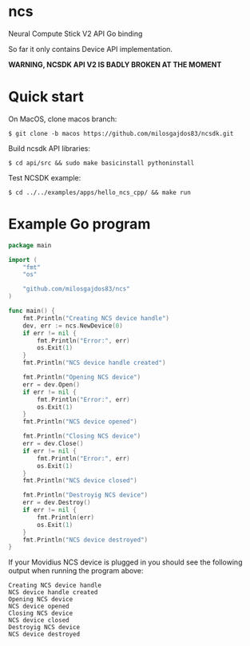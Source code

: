 # ncs
Neural Compute Stick V2 API Go binding

So far it only contains Device API implementation.

**WARNING, NCSDK API V2 IS BADLY BROKEN AT THE MOMENT**

# Quick start

On MacOS, clone macos branch:

```shell
$ git clone -b macos https://github.com/milosgajdos83/ncsdk.git
```

Build ncsdk API libraries:

```shell
$ cd api/src && sudo make basicinstall pythoninstall
```

Test NCSDK example:

```shell
$ cd ../../examples/apps/hello_ncs_cpp/ && make run
```

# Example Go program

```go
package main

import (
	"fmt"
	"os"

	"github.com/milosgajdos83/ncs"
)

func main() {
	fmt.Println("Creating NCS device handle")
	dev, err := ncs.NewDevice(0)
	if err != nil {
		fmt.Println("Error:", err)
		os.Exit(1)
	}
	fmt.Println("NCS device handle created")

	fmt.Println("Opening NCS device")
	err = dev.Open()
	if err != nil {
		fmt.Println("Error:", err)
		os.Exit(1)
	}
	fmt.Println("NCS device opened")

	fmt.Println("Closing NCS device")
	err = dev.Close()
	if err != nil {
		fmt.Println("Error:", err)
		os.Exit(1)
	}
	fmt.Println("NCS device closed")

	fmt.Println("Destroyig NCS device")
	err = dev.Destroy()
	if err != nil {
		fmt.Println(err)
		os.Exit(1)
	}
	fmt.Println("NCS device destroyed")
}
```

If your Movidius NCS device is plugged in you should see the following output when running the program above:

```console
Creating NCS device handle
NCS device handle created
Opening NCS device
NCS device opened
Closing NCS device
NCS device closed
Destroyig NCS device
NCS device destroyed
```
